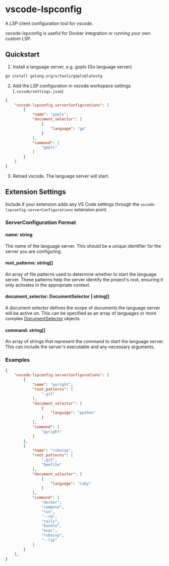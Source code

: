 # vscode-lspconfig

A LSP client configuration tool for vscode.

vscode-lspconfig is useful for Docker integration or running your own custom LSP.

## Quickstart

1. Install a language server, e.g. gopls (Go language server)

```bash
go install golang.org/x/tools/gopls@latestg 
```

2. Add the LSP configuration in vscode workspace settings (`.vscode/settings.json`)

```json
{
    "vscode-lspconfig.serverConfigurations": [
        {
            "name": "gopls",
            "document_selector": [
                {
                    "language": "go"
                }
            ],
            "command": [
                "gopls"
            ]
        }
    ]
}
```


3. Reload vscode. The language server will start.

## Extension Settings

Include if your extension adds any VS Code settings through the `vscode-lspconfig.serverConfigurations` extension point.

### ServerConfiguration Format
#### name: string
The name of the language server. This should be a unique identifier for the server you are configuring.
#### root_patterns: string[]
An array of file patterns used to determine whether to start the language server. These patterns help the server identify the project's root, ensuring it only activates in the appropriate context.
#### document_selector: DocumentSelector | string[]
A document selector defines the scope of documents the language server will be active on. This can be specified as an array of languages or more complex [DocumentSelector](https://code.visualstudio.com/api/references/document-selector) objects.
#### command: string[]
An array of strings that represent the command to start the language server. This can include the server's executable and any necessary arguments. 

### Examples
```json
{
    "vscode-lspconfig.serverConfigurations": [
        {
            "name": "pyright",
            "root_patterns": [
                ".git"
            ],
            "document_selector": [
                {
                    "language": "python"
                }
            ],
            "command": [
                "pyright"
            ]
        },
        {
            "name": "rubocop",
            "root_patterns": [
                ".git",
                "Gemfile"
            ],
            "document_selector": [
                {
                    "language": "ruby"
                }
            ],
            "command": [
                "docker",
                "compose",
                "run",
                "--rm",
                "rails",
                "bundle",
                "exec",
                "rubocop",
                "--lsp"
            ]
        }
    ],
}
```
